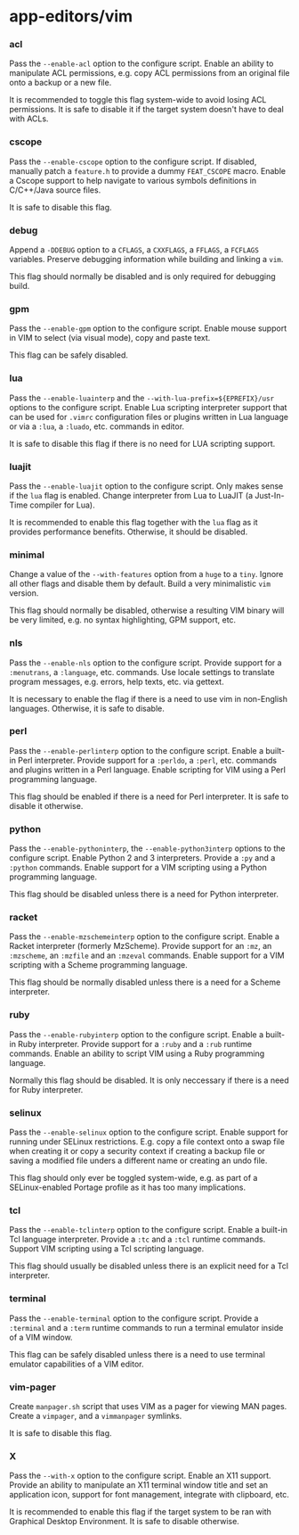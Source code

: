 # app-editors/vim

### acl
Pass the `--enable-acl` option to the configure script. Enable an ability to manipulate ACL permissions, e.g. copy ACL permissions from an original file onto a backup or a new file.

It is recommended to toggle this flag system-wide to avoid losing ACL permissions. It is safe to disable it if the target system doesn't have to deal with ACLs.

### cscope
Pass the `--enable-cscope` option to the configure script. If disabled, manually patch a `feature.h` to provide a dummy `FEAT_CSCOPE` macro. Enable a Cscope support to help navigate to various symbols definitions in C/C++/Java source files.

It is safe to disable this flag.

### debug
Append a `-DDEBUG` option to a `CFLAGS`, a `CXXFLAGS`, a `FFLAGS`, a `FCFLAGS` variables. Preserve debugging information while building and linking a `vim`.

This flag should normally be disabled and is only required for debugging build.

### gpm
Pass the `--enable-gpm` option to the configure script. Enable mouse support in VIM to select (via visual mode), copy and paste text.

This flag can be safely disabled.

### lua
Pass the `--enable-luainterp` and the `--with-lua-prefix=${EPREFIX}/usr` options to the configure script. Enable Lua scripting interpreter support that can be used for `.vimrc` configuration files or plugins written in Lua language or via a `:lua`, a `:luado`, etc. commands in editor.

It is safe to disable this flag if there is no need for LUA scripting support.

### luajit
Pass the `--enable-luajit` option to the configure script. Only makes sense if the `lua` flag is enabled. Change interpreter from Lua to LuaJIT (a Just-In-Time compiler for Lua).

It is recommended to enable this flag together with the `lua` flag as it provides performance benefits. Otherwise, it should be disabled.

### minimal
Change a value of the `--with-features` option from a `huge` to a `tiny`. Ignore all other flags and disable them by default. Build a very minimalistic `vim` version.

This flag should normally be disabled, otherwise a resulting VIM binary will be very limited, e.g. no syntax highlighting, GPM support, etc.

### nls
Pass the `--enable-nls` option to the configure script. Provide support for a `:menutrans`, a `:language`, etc. commands. Use locale settings to translate program messages, e.g. errors, help texts, etc. via gettext.

It is necessary to enable the flag if there is a need to use vim in non-English languages. Otherwise, it is safe to disable.

### perl
Pass the `--enable-perlinterp` option to the configure script. Enable a built-in Perl interpreter. Provide support for a `:perldo`, a `:perl`, etc. commands and plugins written in a Perl language. Enable scripting for VIM using a Perl programming language.

This flag should be enabled if there is a need for Perl interpreter. It is safe to disable it otherwise.

### python
Pass the `--enable-pythoninterp`, the `--enable-python3interp` options to the configure script. Enable Python 2 and 3 interpreters. Provide a `:py` and a `:python` commands. Enable support for a VIM scripting using a Python programming language.

This flag should be disabled unless there is a need for Python interpreter.

### racket
Pass the `--enable-mzschemeinterp` option to the configure script. Enable a Racket interpreter (formerly MzScheme). Provide support for an `:mz`, an `:mzscheme`, an `:mzfile` and an `:mzeval` commands. Enable support for a VIM scripting with a Scheme programming language.

This flag should be normally disabled unless there is a need for a Scheme interpreter.

### ruby
Pass the `--enable-rubyinterp` option to the configure script. Enable a built-in Ruby interpreter. Provide support for a `:ruby` and a `:rub` runtime commands. Enable an ability to script VIM using a Ruby programming language.

Normally this flag should be disabled. It is only neccessary if there is a need for Ruby interpreter.

### selinux
Pass the `--enable-selinux` option to the configure script. Enable support for running under SELinux restrictions. E.g. copy a file context onto a swap file when creating it or copy a security context if creating a backup file or saving a modified file unders a different name or creating an undo file.

This flag should only ever be toggled system-wide, e.g. as part of a SELinux-enabled Portage profile as it has too many implications.

### tcl
Pass the `--enable-tclinterp` option to the configure script. Enable a built-in Tcl language interpreter. Provide a `:tc` and a `:tcl` runtime commands. Support VIM scripting using a Tcl scripting language.

This flag should usually be disabled unless there is an explicit need for a Tcl interpreter.

### terminal
Pass the `--enable-terminal` option to the configure script. Provide a `:terminal` and a `:term` runtime commands to run a terminal emulator inside of a VIM window.

This flag can be safely disabled unless there is a need to use terminal emulator capabilities of a VIM editor.

### vim-pager
Create `manpager.sh` script that uses VIM as a pager for viewing MAN pages. Create a `vimpager`, and a `vimmanpager` symlinks.

It is safe to disable this flag.

### X
Pass the `--with-x` option to the configure script. Enable an X11 support. Provide an ability to manipulate an X11 terminal window title and set an application icon, support for font management, integrate with clipboard, etc.

It is recommended to enable this flag if the target system to be ran with Graphical Desktop Environment. It is safe to disable otherwise.
